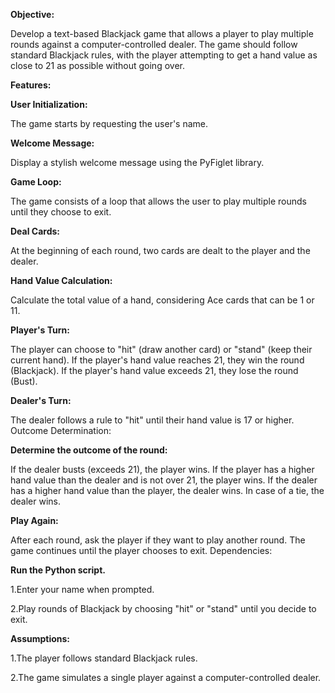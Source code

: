 ****Objective:****

Develop a text-based Blackjack game that allows a player to play multiple rounds against a computer-controlled dealer. The game should follow standard Blackjack rules, with the player attempting to get a hand value as close to 21 as possible without going over.

**Features:**

**User Initialization:**

The game starts by requesting the user's name.

**Welcome Message:**

Display a stylish welcome message using the PyFiglet library.

**Game Loop:**

The game consists of a loop that allows the user to play multiple rounds until they choose to exit.

**Deal Cards:**

At the beginning of each round, two cards are dealt to the player and the dealer.

**Hand Value Calculation:**

Calculate the total value of a hand, considering Ace cards that can be 1 or 11.

**Player's Turn:**

The player can choose to "hit" (draw another card) or "stand" (keep their current hand).
If the player's hand value reaches 21, they win the round (Blackjack).
If the player's hand value exceeds 21, they lose the round (Bust).

**Dealer's Turn:**

The dealer follows a rule to "hit" until their hand value is 17 or higher.
Outcome Determination:

**Determine the outcome of the round:**

If the dealer busts (exceeds 21), the player wins.
If the player has a higher hand value than the dealer and is not over 21, the player wins.
If the dealer has a higher hand value than the player, the dealer wins.
In case of a tie, the dealer wins.

**Play Again:**

After each round, ask the player if they want to play another round.
The game continues until the player chooses to exit.
Dependencies:

**Run the Python script.**

1.Enter your name when prompted.

2.Play rounds of Blackjack by choosing "hit" or "stand" until you decide to exit.

**Assumptions:**

1.The player follows standard Blackjack rules.

2.The game simulates a single player against a computer-controlled dealer.

